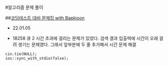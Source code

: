 #알고리즘 문제 풀이

##[코딩테스트 대비 문제집 with Baekjoon](https://github.com/tony9402/baekjoon)

- 22.01.05
* 18258 큐 2
 시간 초과에 걸리는 문제가 있었다.
 검색 결과 입출력에 시간이 오래 걸려 생기는 문제였다.
 그래서 앞부분에 두 줄 추가해서 시간 문제 해결
 ```
 cin.tie(NULL);
 ios::sync_with_stdio(false);
 ```
